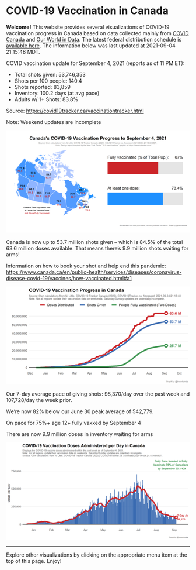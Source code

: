 COVID-19 Vaccination in Canada
==============================

**Welcome!** This website provides several visualizations of COVID-19
vaccination progress in Canada based on data collected mainly from
[COVID Canada](https://covid19tracker.ca/vaccinationtracker.html) and
[Our World in Data](https://ourworldindata.org/covid-vaccinations). The
latest federal distribution schedule is [available
here](https://www.canada.ca/en/public-health/services/diseases/2019-novel-coronavirus-infection/prevention-risks/covid-19-vaccine-treatment/vaccine-rollout.html).
The information below was last updated at 2021-09-04 21:15:48 MDT.

COVID vaccination update for September 4, 2021 (reports as of 11 PM ET):

-   Total shots given: 53,746,353
-   Shots per 100 people: 140.4
-   Shots reported: 83,859
-   Inventory: 100.2 days (at avg pace)
-   Adults w/ 1+ Shots: 83.8%

Source:
<a href="https://covid19tracker.ca/vaccinationtracker.html" class="uri">https://covid19tracker.ca/vaccinationtracker.html</a>

Note: Weekend updates are incomplete

![](Plots/plot_main.png)

Canada is now up to 53.7 million shots given – which is 84.5% of the
total 63.6 million doses available. That means there’s 9.9 million shots
waiting for arms!

Information on how to book your shot and help end this pandemic:
<a href="https://www.canada.ca/en/public-health/services/diseases/coronavirus-disease-covid-19/vaccines/how-vaccinated.html#a1" class="uri">https://www.canada.ca/en/public-health/services/diseases/coronavirus-disease-covid-19/vaccines/how-vaccinated.html#a1</a>

![](Plots/plot_total.png)

Our 7-day average pace of giving shots: 98,370/day over the past week
and 107,728/day the week prior.

We’re now 82% below our June 30 peak average of 542,779.

On pace for 75%+ age 12+ fully vaxxed by September 4

There are now 9.9 million doses in inventory waiting for arms

![](Plots/pace_national.png)

------------------------------------------------------------------------

Explore other visualizations by clicking on the appropriate menu item at
the top of this page. Enjoy!
